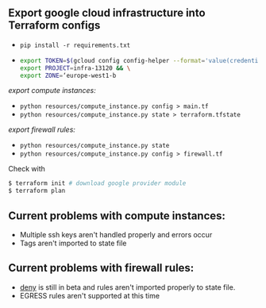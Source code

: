 ## Export google cloud infrastructure into Terraform configs

* `pip install -r requirements.txt`
* ```bash
  export TOKEN=$(gcloud config config-helper --format='value(credential.access_token)') && \
  export PROJECT=infra-13120 && \
  export ZONE=‘europe-west1-b
  ```



*export compute instances:*
* `python resources/compute_instance.py config > main.tf`
* `python resources/compute_instance.py state > terraform.tfstate`

*export firewall rules:*
* `python resources/compute_instance.py state`
* `python resources/compute_instance.py config > firewall.tf`

Check with
```bash
$ terraform init # download google provider module
$ terraform plan
```

## Current problems with compute instances:
* Multiple ssh keys aren't handled properly and errors occur
* Tags aren't imported to state file

## Current problems with firewall rules:
* [deny](https://www.terraform.io/docs/providers/google/r/compute_firewall.html#deny) is still in beta and rules aren't imported properly to state file.
* EGRESS rules aren't supported at this time
